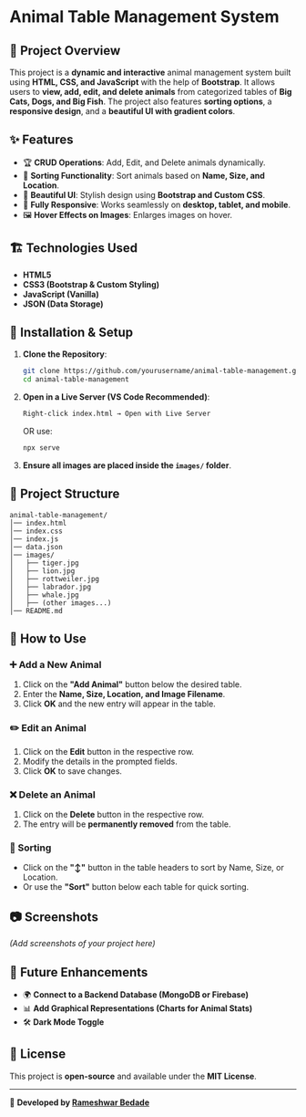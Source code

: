 # Animal Table Management System

## 📌 Project Overview
This project is a **dynamic and interactive** animal management system built using **HTML, CSS, and JavaScript** with the help of **Bootstrap**. It allows users to **view, add, edit, and delete animals** from categorized tables of **Big Cats, Dogs, and Big Fish**. The project also features **sorting options**, a **responsive design**, and a **beautiful UI with gradient colors**.

## ✨ Features
- 🏆 **CRUD Operations**: Add, Edit, and Delete animals dynamically.
- 🔄 **Sorting Functionality**: Sort animals based on **Name, Size, and Location**.
- 🎨 **Beautiful UI**: Stylish design using **Bootstrap and Custom CSS**.
- 📱 **Fully Responsive**: Works seamlessly on **desktop, tablet, and mobile**.
- 🖼️ **Hover Effects on Images**: Enlarges images on hover.

## 🏗️ Technologies Used
- **HTML5**
- **CSS3 (Bootstrap & Custom Styling)**
- **JavaScript (Vanilla)**
- **JSON (Data Storage)**

## 🚀 Installation & Setup
1. **Clone the Repository**:
   ```sh
   git clone https://github.com/yourusername/animal-table-management.git
   cd animal-table-management
   ```

2. **Open in a Live Server (VS Code Recommended)**:
   ```sh
   Right-click index.html → Open with Live Server
   ```
   OR use:
   ```sh
   npx serve
   ```

3. **Ensure all images are placed inside the `images/` folder**.

## 📂 Project Structure
```
animal-table-management/
│── index.html
│── index.css
│── index.js
│── data.json
│── images/
│   ├── tiger.jpg
│   ├── lion.jpg
│   ├── rottweiler.jpg
│   ├── labrador.jpg
│   ├── whale.jpg
│   ├── (other images...)
│── README.md
```

## 📜 How to Use
### ➕ Add a New Animal
1. Click on the **"Add Animal"** button below the desired table.
2. Enter the **Name, Size, Location, and Image Filename**.
3. Click **OK** and the new entry will appear in the table.

### ✏️ Edit an Animal
1. Click on the **Edit** button in the respective row.
2. Modify the details in the prompted fields.
3. Click **OK** to save changes.

### ❌ Delete an Animal
1. Click on the **Delete** button in the respective row.
2. The entry will be **permanently removed** from the table.

### 🔽 Sorting
- Click on the **"↕"** button in the table headers to sort by Name, Size, or Location.
- Or use the **"Sort"** button below each table for quick sorting.

## 📷 Screenshots
_(Add screenshots of your project here)_

## 📌 Future Enhancements
- 🌍 **Connect to a Backend Database (MongoDB or Firebase)**
- 📊 **Add Graphical Representations (Charts for Animal Stats)**
- 🛠️ **Dark Mode Toggle**

## 📜 License
This project is **open-source** and available under the **MIT License**.

---

🚀 **Developed by [Rameshwar Bedade](https://github.com/rambedade)**

